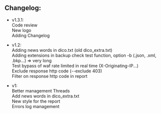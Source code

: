 Changelog:
----------


- v1.3.1:  
 	Code review   
 	New logo       
 	Adding Changelog      

- v1.2:     
 	Adding news words in dico.txt (old dico_extra.txt)    
 	Adding extensions in backup check test function, option -b (.json, .xml, .bkp...) => very long    
 	Test bypass of waf rate limited in real time (X-Originating-IP...)     
 	Exclude response http code (--exclude 403)    
 	Filter on response http code in report     

- v1:   
  	Better management Threads    
	Add news words in dico_extra.txt      
	New style for the report     
	Errors log management
